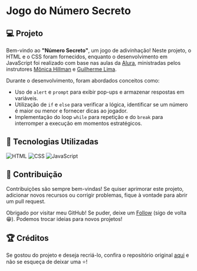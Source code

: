 <h1>Jogo do Número Secreto</h1>

<h2>💻 Projeto</h2>
<p>Bem-vindo ao <strong>"Número Secreto"</strong>, um jogo de adivinhação! Neste projeto, o HTML e o CSS foram fornecidos, enquanto o desenvolvimento em JavaScript foi realizado com base nas aulas da <a href="https://cursos.alura.com.br/course/logica-programacao-mergulhe-programacao-javascript">Alura</a>, ministradas pelos instrutores <a href="https://github.com/MonicaHillman">Mônica Hillman</a> e <a href="https://www.linkedin.com/in/guilherme-lima-458925178/">Guilherme Lima</a>.</p>

<p>Durante o desenvolvimento, foram abordados conceitos como:</p>
<ul>
  <li>Uso de <code>alert</code> e <code>prompt</code> para exibir pop-ups e armazenar respostas em variáveis.</li>
  <li>Utilização de <code>if</code> e <code>else</code> para verificar a lógica, identificar se um número é maior ou menor e fornecer dicas ao jogador.</li>
  <li>Implementação do loop <code>while</code> para repetição e do <code>break</code> para interromper a execução em momentos estratégicos.</li>
</ul>

<h2>💾 Tecnologias Utilizadas</h2>
<div>
  <img src="https://img.shields.io/badge/HTML-239120?style=for-the-badge&logo=html5&logoColor=white" alt="HTML">
  <img src="https://img.shields.io/badge/CSS-239120?&style=for-the-badge&logo=css3&logoColor=white" alt="CSS">
  <img src="https://img.shields.io/badge/JavaScript-F7DF1E?style=for-the-badge&logo=javascript&logoColor=black" alt="JavaScript">
</div>


<h2>🤝 Contribuição</h2>
<p>Contribuições são sempre bem-vindas! Se quiser aprimorar este projeto, adicionar novos recursos ou corrigir problemas, fique à vontade para abrir um pull request.</p>
<p>Obrigado por visitar meu GitHub! Se puder, deixe um <a href="https://github.com/deifsoncampos">Follow</a> (sigo de volta 😁). Podemos trocar ideias para novos projetos!</p>

<h2>🏆 Créditos</h2>
<p>Se gostou do projeto e deseja recriá-lo, confira o repositório original <a href="https://github.com/alura-cursos/logica-js/tree/aula_5">aqui</a> e não se esqueça de deixar uma ⭐️!</p>
